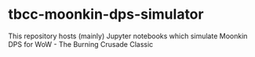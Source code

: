 # tbcc-moonkin-dps-simulator
This repository hosts (mainly) Jupyter notebooks which simulate Moonkin DPS for WoW - The Burning Crusade Classic
